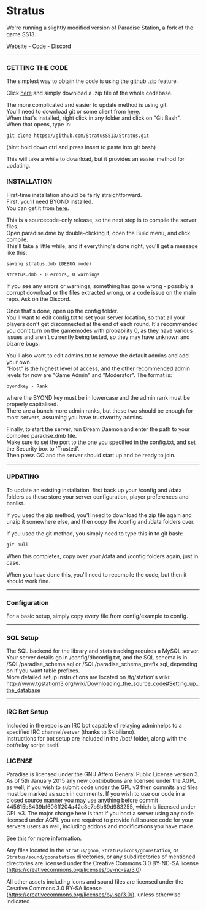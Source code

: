 # Stratus

We're running a slightly modified version of Paradise Station, a fork of the game SS13.

[Website](http://ntdsf13.boards.net) - [Code](https://github.com/StratusSS13/Stratus) - [Discord](https://discord.gg/dXV528r)

---

### GETTING THE CODE
The simplest way to obtain the code is using the github .zip feature.

Click [here](https://github.com/StratusSS13/Stratus) and simply download a .zip file of the whole codebase.

The more complicated and easier to update method is using git.  
You'll need to download git or some client from [here](http://git-scm.com/).  
When that's installed, right click in any folder and click on "Git Bash".  
When that opens, type in:

    git clone https://github.com/StratusSS13/Stratus.git

(hint: hold down ctrl and press insert to paste into git bash)

This will take a while to download, but it provides an easier method for updating.

### INSTALLATION

First-time installation should be fairly straightforward.  
First, you'll need BYOND installed.  
You can get it from [here](http://www.byond.com/).

This is a sourcecode-only release, so the next step is to compile the server files.  
Open paradise.dme by double-clicking it, open the Build menu, and click compile.  
This'll take a little while, and if everything's done right,
you'll get a message like this:

    saving stratus.dmb (DEBUG mode)

    stratus.dmb - 0 errors, 0 warnings

If you see any errors or warnings,
something has gone wrong - possibly a corrupt download or the files extracted wrong,
or a code issue on the main repo.  Ask on the Discord.

Once that's done, open up the config folder.  
You'll want to edit config.txt to set your server location,
so that all your players don't get disconnected at the end of each round.
It's recommended you don't turn on the gamemodes with probability 0,
as they have various issues and aren't currently being tested,
so they may have unknown and bizarre bugs.

You'll also want to edit admins.txt to remove the default admins and add your own.  
"Host" is the highest level of access, and the other recommended admin levels for now are
"Game Admin" and "Moderator".  The format is:

    byondkey - Rank

where the BYOND key must be in lowercase and the admin rank must be properly capitalised.  
There are a bunch more admin ranks, but these two should be enough for most servers,
assuming you have trustworthy admins.

Finally, to start the server,
run Dream Daemon and enter the path to your compiled paradise.dmb file.  
Make sure to set the port to the one you specified in the config.txt,
and set the Security box to 'Trusted'.  
Then press GO and the server should start up and be ready to join.

---

### UPDATING

To update an existing installation, first back up your /config and /data folders
as these store your server configuration, player preferences and banlist.

If you used the zip method,
you'll need to download the zip file again and unzip it somewhere else,
and then copy the /config and /data folders over.

If you used the git method, you simply need to type this in to git bash:

    git pull

When this completes, copy over your /data and /config folders again, just in case.

When you have done this, you'll need to recompile the code, but then it should work fine.

---

### Configuration

For a basic setup, simply copy every file from config/example to config.

---

### SQL Setup

The SQL backend for the library and stats tracking requires a MySQL server.  
Your server details go in /config/dbconfig.txt,
and the SQL schema is in /SQL/paradise_schema.sql or /SQL/paradise_schema_prefix.sql,
depending on if you want table prefixes.  
More detailed setup instructions are located on /tg/station's wiki: http://www.tgstation13.org/wiki/Downloading_the_source_code#Setting_up_the_database

---

### IRC Bot Setup

Included in the repo is an IRC bot capable of relaying adminhelps to a specified IRC
channel/server (thanks to Skibiliano).  
Instructions for bot setup are included in the /bot/ folder,
along with the bot/relay script itself.

### LICENSE

Paradise is licensed under the GNU Affero General Public License version 3.
As of 5th January 2015 any new contributions are licensed under the AGPL as well,
if you wish to submit code under the GPL v3 then commits and files must be marked as such
in comments. If you wish to use our code in a closed source manner you may use anything
before commit 445615b8439bf606ff204a42c8e7b6b69d983255,
which is licensed under GPL v3.
The major change here is that if you host a server using any code licensed under AGPL you
are required to provide full source code for your servers users as well,
including addons and modifications you have made.

See [this](https://www.gnu.org/licenses/why-affero-gpl.html) for more information.

Any files located in the
`Stratus/goon`,
`Stratus/icons/goonstation`, or
`Stratus/sound/goonstation`
directories, or any subdirectories of mentioned directories are licensed under the
Creative Commons 3.0 BY-NC-SA license
(https://creativecommons.org/licenses/by-nc-sa/3.0)

All other assets including icons and sound files are licensed under the
Creative Commons 3.0 BY-SA license (https://creativecommons.org/licenses/by-sa/3.0/),
unless otherwise indicated.
